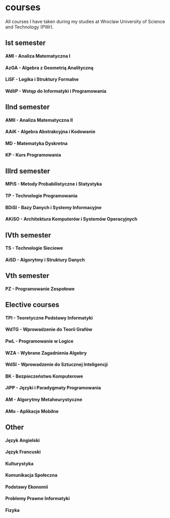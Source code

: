 # courses
All courses I have taken during my studies at Wroclaw University of Science and Technology (PWr).

## Ist semester
#### AMI - Analiza Matematyczna I
#### AzGA - Algebra z Geometrią Analityczną
#### LiSF - Logika i Struktury Formalne
#### WdIiP - Wstęp do Informatyki i Programowania

## IInd semester
#### AMII - Analiza Matematyczna II
#### AAiK - Algebra Abstrakcyjna i Kodowanie
#### MD - Matematyka Dyskretna
#### KP - Kurs Programowania

## IIIrd semester
#### MPiS - Metody Probabilistyczne i Statystyka
#### TP - Technologie Programowania
#### BDiSI - Bazy Danych i Systemy Informacyjne
#### AKiSO - Architektura Komputerów i Systemów Operacyjnych

## IVth semester
#### TS - Technologie Sieciowe
#### AiSD - Algorytmy i Struktury Danych

## Vth semester
#### PZ - Programowanie Zespołowe

## Elective courses
#### TPI - Teoretyczne Podstawy Informatyki
#### WdTG - Wprowadzenie do Teorii Grafów
#### PwL - Programowanie w Logice
#### WZA - Wybrane Zagadnienia Algebry
#### WdSI - Wprowadzenie do Sztucznej Inteligencji
#### BK - Bezpieczeństwo Komputerowe
#### JiPP - Języki i Paradygmaty Programowania
#### AM - Algorytmy Metaheurystyczne
#### AMo - Aplikacje Mobilne

## Other
#### Język Angielski
#### Język Francuski
#### Kulturystyka
#### Komunikacja Społeczna
#### Podstawy Ekonomii
#### Problemy Prawne Informatyki
#### Fizyka